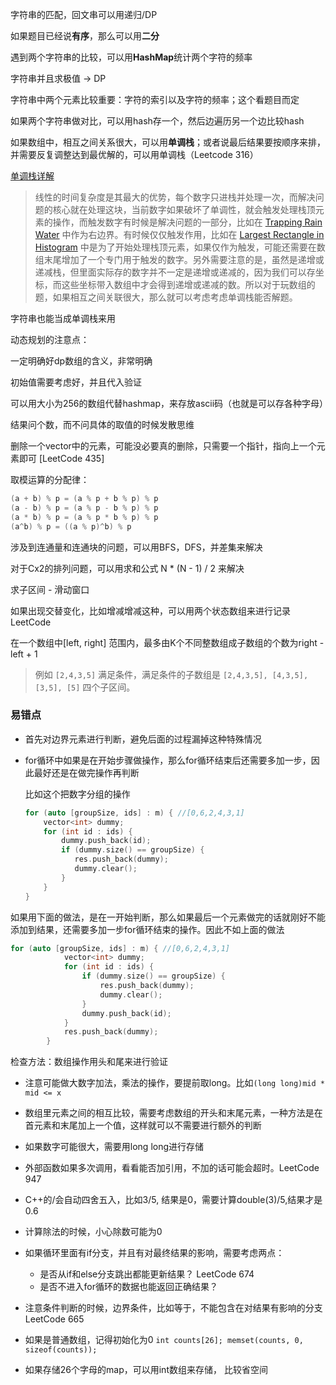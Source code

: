 字符串的匹配，回文串可以用递归/DP

如果题目已经说**有序**，那么可以用**二分**



遇到两个字符串的比较，可以用**HashMap**统计两个字符的频率

字符串并且求极值 -> DP



字符串中两个元素比较重要：字符的索引以及字符的频率；这个看题目而定



如果两个字符串做对比，可以用hash存一个，然后边遍历另一个边比较hash



如果数组中，相互之间关系很大，可以用**单调栈**；或者说最后结果要按顺序来排，并需要反复调整达到最优解的，可以用单调栈（Leetcode 316）

[单调栈详解](https://www.cnblogs.com/grandyang/p/8887985.html)

> 线性的时间复杂度是其最大的优势，每个数字只进栈并处理一次，而解决问题的核心就在处理这块，当前数字如果破坏了单调性，就会触发处理栈顶元素的操作，而触发数字有时候是解决问题的一部分，比如在 [Trapping Rain Water](http://www.cnblogs.com/grandyang/p/4402392.html) 中作为右边界。有时候仅仅触发作用，比如在 [Largest Rectangle in Histogram](http://www.cnblogs.com/grandyang/p/4322653.html) 中是为了开始处理栈顶元素，如果仅作为触发，可能还需要在数组末尾增加了一个专门用于触发的数字。另外需要注意的是，虽然是递增或递减栈，但里面实际存的数字并不一定是递增或递减的，因为我们可以存坐标，而这些坐标带入数组中才会得到递增或递减的数。所以对于玩数组的题，如果相互之间关联很大，那么就可以考虑考虑单调栈能否解题。

字符串也能当成单调栈来用



动态规划的注意点：

一定明确好dp数组的含义，非常明确

初始值需要考虑好，并且代入验证



可以用大小为256的数组代替hashmap，来存放ascii码（也就是可以存各种字母）

结果问个数，而不问具体的取值的时候发散思维



删除一个vector中的元素，可能没必要真的删除，只需要一个指针，指向上一个元素即可 [LeetCode 435]



取模运算的分配律：

```c++
(a + b) % p = (a % p + b % p) % p 
(a - b) % p = (a % p - b % p) % p 
(a * b) % p = (a % p * b % p) % p 
(a^b) % p = ((a % p)^b) % p
```



涉及到连通量和连通块的问题，可以用BFS，DFS，并差集来解决



对于Cx2的排列问题，可以用求和公式 N * (N - 1) / 2 来解决



求子区间 - 滑动窗口



如果出现交替变化，比如增减增减这种，可以用两个状态数组来进行记录 LeetCode



在一个数组中[left, right] 范围内，最多由K个不同整数组成子数组的个数为right - left + 1

> 例如 `[2,4,3,5]` 满足条件，满足条件的子数组是 `[2,4,3,5], [4,3,5], [3,5], [5]` 四个子区间。



### 易错点

- 首先对边界元素进行判断，避免后面的过程漏掉这种特殊情况

- for循环中如果是在开始步骤做操作，那么for循环结束后还需要多加一步，因此最好还是在做完操作再判断

  比如这个把数字分组的操作

  ```c++
  for (auto [groupSize, ids] : m) { //[0,6,2,4,3,1] 
      vector<int> dummy;
      for (int id : ids) {
          dummy.push_back(id);
          if (dummy.size() == groupSize) {
             res.push_back(dummy);
             dummy.clear();
          }
      }
  }
  ```
如果用下面的做法，是在一开始判断，那么如果最后一个元素做完的话就刚好不能添加到结果，还需要多加一步for循环结束的操作。因此不如上面的做法

  ```c++
  for (auto [groupSize, ids] : m) { //[0,6,2,4,3,1] 
              vector<int> dummy;
              for (int id : ids) {
                  if (dummy.size() == groupSize) {
                      res.push_back(dummy);
                      dummy.clear();
                  }
                  dummy.push_back(id);
              }
              res.push_back(dummy);
          }
  ```

  检查方法：数组操作用头和尾来进行验证

- 注意可能做大数字加法，乘法的操作，要提前取long。比如`(long long)mid * mid <= x`

- 数组里元素之间的相互比较，需要考虑数组的开头和末尾元素，一种方法是在首元素和末尾加上一个值，这样就可以不需要进行额外的判断

- 如果数字可能很大，需要用long long进行存储

- 外部函数如果多次调用，看看能否加引用，不加的话可能会超时。LeetCode 947

- C++的/会自动四舍五入，比如3/5, 结果是0，需要计算double(3)/5,结果才是0.6

- 计算除法的时候，小心除数可能为0

- 如果循环里面有if分支，并且有对最终结果的影响，需要考虑两点：

  - 是否从if和else分支跳出都能更新结果？ LeetCode 674
  - 是否不进入for循环的数据也能返回正确结果？
  
- 注意条件判断的时候，边界条件，比如等于，不能包含在对结果有影响的分支 LeetCode 665

- 如果是普通数组，记得初始化为0 `int counts[26]; memset(counts, 0, sizeof(counts));`

- 如果存储26个字母的map，可以用int数组来存储， 比较省空间

